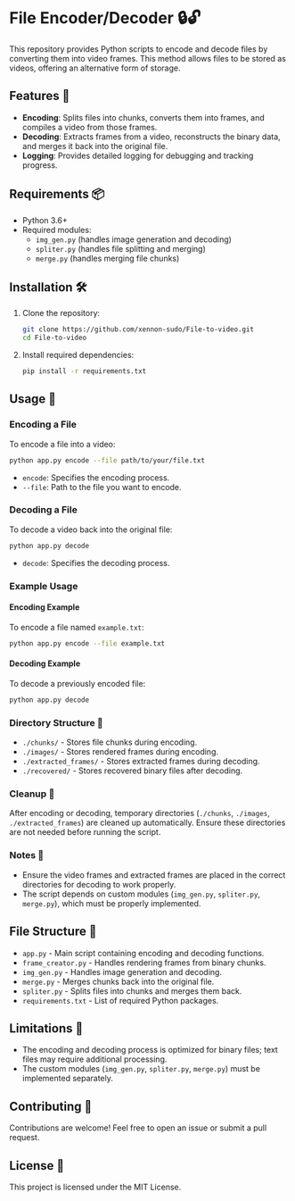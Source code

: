 # File Encoder/Decoder 🔒🔓

This repository provides Python scripts to encode and decode files by converting them into video frames. This method allows files to be stored as videos, offering an alternative form of storage.

## Features 🌟

- **Encoding**: Splits files into chunks, converts them into frames, and compiles a video from those frames.
- **Decoding**: Extracts frames from a video, reconstructs the binary data, and merges it back into the original file.
- **Logging**: Provides detailed logging for debugging and tracking progress.

## Requirements 📦

- Python 3.6+
- Required modules:
  - `img_gen.py` (handles image generation and decoding)
  - `spliter.py` (handles file splitting and merging)
  - `merge.py` (handles merging file chunks)

## Installation 🛠️

1. Clone the repository:
   ```sh
   git clone https://github.com/xennon-sudo/File-to-video.git
   cd File-to-video
   ```
2. Install required dependencies:
   ```sh
   pip install -r requirements.txt
   ```

## Usage 🚀

### Encoding a File

To encode a file into a video:
```sh
python app.py encode --file path/to/your/file.txt
```
- `encode`: Specifies the encoding process.
- `--file`: Path to the file you want to encode.

### Decoding a File

To decode a video back into the original file:
```sh
python app.py decode
```
- `decode`: Specifies the decoding process.

### Example Usage

#### Encoding Example
To encode a file named `example.txt`:
```sh
python app.py encode --file example.txt
```

#### Decoding Example
To decode a previously encoded file:
```sh
python app.py decode
```

### Directory Structure 📁

- `./chunks/` - Stores file chunks during encoding.
- `./images/` - Stores rendered frames during encoding.
- `./extracted_frames/` - Stores extracted frames during decoding.
- `./recovered/` - Stores recovered binary files after decoding.

### Cleanup 🧹

After encoding or decoding, temporary directories (`./chunks`, `./images`, `./extracted_frames`) are cleaned up automatically. Ensure these directories are not needed before running the script.

### Notes 📌

- Ensure the video frames and extracted frames are placed in the correct directories for decoding to work properly.
- The script depends on custom modules (`img_gen.py`, `spliter.py`, `merge.py`), which must be properly implemented.

## File Structure 📁

- `app.py` - Main script containing encoding and decoding functions.
- `frame_creator.py` - Handles rendering frames from binary chunks.
- `img_gen.py` - Handles image generation and decoding.
- `merge.py` - Merges chunks back into the original file.
- `spliter.py` - Splits files into chunks and merges them back.
- `requirements.txt` - List of required Python packages.

## Limitations 🚫

- The encoding and decoding process is optimized for binary files; text files may require additional processing.
- The custom modules (`img_gen.py`, `spliter.py`, `merge.py`) must be implemented separately.

## Contributing 🤝

Contributions are welcome! Feel free to open an issue or submit a pull request.

## License 📜

This project is licensed under the MIT License.
